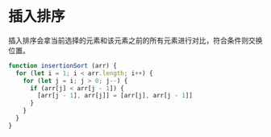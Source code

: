 # 插入排序

插入排序会拿当前选择的元素和该元素之前的所有元素进行对比，符合条件则交换位置。

```js
function insertionSort (arr) {
  for (let i = 1; i < arr.length; i++) {
    for (let j = i; j > 0; j--) {
      if (arr[j] < arr[j - 1]) {
        [arr[j - 1], arr[j]] = [arr[j], arr[j - 1]]
      }
    }
  }
}
```